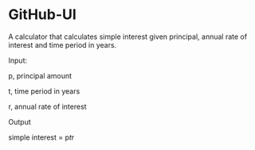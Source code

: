 # GitHub-UI
A calculator that calculates simple interest given principal, annual rate of interest and time period in years.

Input:

   p, principal amount
   
   t, time period in years
   
   r, annual rate of interest
   
Output

   simple interest = p*t*r

